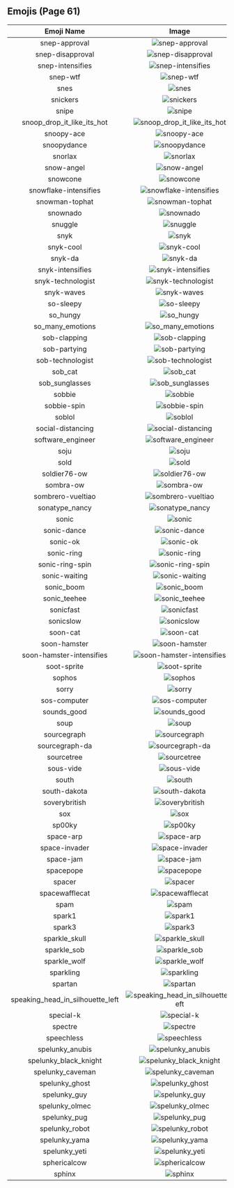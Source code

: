 
  ## Emojis (Page 61)
  |Emoji Name|Image|
  | :-: | :-: |
  |snep-approval| ![snep-approval](/output/snep-approval)|
  |snep-disapproval| ![snep-disapproval](/output/snep-disapproval)|
  |snep-intensifies| ![snep-intensifies](/output/snep-intensifies)|
  |snep-wtf| ![snep-wtf](/output/snep-wtf)|
  |snes| ![snes](/output/snes.png)|
  |snickers| ![snickers](/output/snickers.png)|
  |snipe| ![snipe](/output/snipe.gif)|
  |snoop_drop_it_like_its_hot| ![snoop_drop_it_like_its_hot](/output/snoop_drop_it_like_its_hot.gif)|
  |snoopy-ace| ![snoopy-ace](/output/snoopy-ace.png)|
  |snoopydance| ![snoopydance](/output/snoopydance.gif)|
  |snorlax| ![snorlax](/output/snorlax.gif)|
  |snow-angel| ![snow-angel](/output/snow-angel.gif)|
  |snowcone| ![snowcone](/output/snowcone.png)|
  |snowflake-intensifies| ![snowflake-intensifies](/output/snowflake-intensifies.gif)|
  |snowman-tophat| ![snowman-tophat](/output/snowman-tophat.gif)|
  |snownado| ![snownado](/output/snownado.png)|
  |snuggle| ![snuggle](/output/snuggle.png)|
  |snyk| ![snyk](/output/snyk.png)|
  |snyk-cool| ![snyk-cool](/output/snyk-cool.png)|
  |snyk-da| ![snyk-da](/output/snyk-da.png)|
  |snyk-intensifies| ![snyk-intensifies](/output/snyk-intensifies.gif)|
  |snyk-technologist| ![snyk-technologist](/output/snyk-technologist.png)|
  |snyk-waves| ![snyk-waves](/output/snyk-waves.gif)|
  |so-sleepy| ![so-sleepy](/output/so-sleepy.gif)|
  |so_hungy| ![so_hungy](/output/so_hungy.png)|
  |so_many_emotions| ![so_many_emotions](/output/so_many_emotions.gif)|
  |sob-clapping| ![sob-clapping](/output/sob-clapping.gif)|
  |sob-partying| ![sob-partying](/output/sob-partying.png)|
  |sob-technologist| ![sob-technologist](/output/sob-technologist.png)|
  |sob_cat| ![sob_cat](/output/sob_cat.png)|
  |sob_sunglasses| ![sob_sunglasses](/output/sob_sunglasses.png)|
  |sobbie| ![sobbie](/output/sobbie.png)|
  |sobbie-spin| ![sobbie-spin](/output/sobbie-spin.gif)|
  |soblol| ![soblol](/output/soblol.png)|
  |social-distancing| ![social-distancing](/output/social-distancing.png)|
  |software_engineer| ![software_engineer](/output/software_engineer.png)|
  |soju| ![soju](/output/soju.png)|
  |sold| ![sold](/output/sold.png)|
  |soldier76-ow| ![soldier76-ow](/output/soldier76-ow.png)|
  |sombra-ow| ![sombra-ow](/output/sombra-ow.png)|
  |sombrero-vueltiao| ![sombrero-vueltiao](/output/sombrero-vueltiao.png)|
  |sonatype_nancy| ![sonatype_nancy](/output/sonatype_nancy.png)|
  |sonic| ![sonic](/output/sonic.gif)|
  |sonic-dance| ![sonic-dance](/output/sonic-dance.gif)|
  |sonic-ok| ![sonic-ok](/output/sonic-ok.png)|
  |sonic-ring| ![sonic-ring](/output/sonic-ring.png)|
  |sonic-ring-spin| ![sonic-ring-spin](/output/sonic-ring-spin.gif)|
  |sonic-waiting| ![sonic-waiting](/output/sonic-waiting.gif)|
  |sonic_boom| ![sonic_boom](/output/sonic_boom.gif)|
  |sonic_teehee| ![sonic_teehee](/output/sonic_teehee.gif)|
  |sonicfast| ![sonicfast](/output/sonicfast.gif)|
  |sonicslow| ![sonicslow](/output/sonicslow.gif)|
  |soon-cat| ![soon-cat](/output/soon-cat.jpg)|
  |soon-hamster| ![soon-hamster](/output/soon-hamster.png)|
  |soon-hamster-intensifies| ![soon-hamster-intensifies](/output/soon-hamster-intensifies.gif)|
  |soot-sprite| ![soot-sprite](/output/soot-sprite.jpg)|
  |sophos| ![sophos](/output/sophos.png)|
  |sorry| ![sorry](/output/sorry.jpg)|
  |sos-computer| ![sos-computer](/output/sos-computer.png)|
  |sounds_good| ![sounds_good](/output/sounds_good.jpg)|
  |soup| ![soup](/output/soup.png)|
  |sourcegraph| ![sourcegraph](/output/sourcegraph.png)|
  |sourcegraph-da| ![sourcegraph-da](/output/sourcegraph-da.png)|
  |sourcetree| ![sourcetree](/output/sourcetree.png)|
  |sous-vide| ![sous-vide](/output/sous-vide.png)|
  |south| ![south](/output/south.png)|
  |south-dakota| ![south-dakota](/output/south-dakota.png)|
  |soverybritish| ![soverybritish](/output/soverybritish.png)|
  |sox| ![sox](/output/sox.png)|
  |sp00ky| ![sp00ky](/output/sp00ky.gif)|
  |space-arp| ![space-arp](/output/space-arp.jpg)|
  |space-invader| ![space-invader](/output/space-invader.png)|
  |space-jam| ![space-jam](/output/space-jam.png)|
  |spacepope| ![spacepope](/output/spacepope.jpg)|
  |spacer| ![spacer](/output/spacer.png)|
  |spacewafflecat| ![spacewafflecat](/output/spacewafflecat.png)|
  |spam| ![spam](/output/spam.jpg)|
  |spark1| ![spark1](/output/spark1.png)|
  |spark3| ![spark3](/output/spark3.png)|
  |sparkle_skull| ![sparkle_skull](/output/sparkle_skull.png)|
  |sparkle_sob| ![sparkle_sob](/output/sparkle_sob.png)|
  |sparkle_wolf| ![sparkle_wolf](/output/sparkle_wolf.png)|
  |sparkling| ![sparkling](/output/sparkling.gif)|
  |spartan| ![spartan](/output/spartan.png)|
  |speaking_head_in_silhouette_left| ![speaking_head_in_silhouette_left](/output/speaking_head_in_silhouette_left.png)|
  |special-k| ![special-k](/output/special-k.jpg)|
  |spectre| ![spectre](/output/spectre.png)|
  |speechless| ![speechless](/output/speechless.gif)|
  |spelunky_anubis| ![spelunky_anubis](/output/spelunky_anubis.png)|
  |spelunky_black_knight| ![spelunky_black_knight](/output/spelunky_black_knight.png)|
  |spelunky_caveman| ![spelunky_caveman](/output/spelunky_caveman.png)|
  |spelunky_ghost| ![spelunky_ghost](/output/spelunky_ghost.png)|
  |spelunky_guy| ![spelunky_guy](/output/spelunky_guy.png)|
  |spelunky_olmec| ![spelunky_olmec](/output/spelunky_olmec.png)|
  |spelunky_pug| ![spelunky_pug](/output/spelunky_pug.png)|
  |spelunky_robot| ![spelunky_robot](/output/spelunky_robot.png)|
  |spelunky_yama| ![spelunky_yama](/output/spelunky_yama.png)|
  |spelunky_yeti| ![spelunky_yeti](/output/spelunky_yeti.png)|
  |sphericalcow| ![sphericalcow](/output/sphericalcow.png)|
  |sphinx| ![sphinx](/output/sphinx.png)|
  